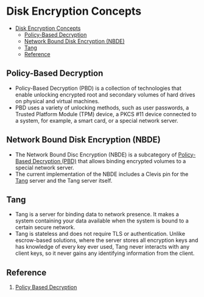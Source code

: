 # Disk Encryption Concepts

- [Disk Encryption Concepts](#disk-encryption-concepts)
  - [Policy-Based Decryption](#policy-based-decryption)
  - [Network Bound Disk Encryption (NBDE)](#network-bound-disk-encryption-nbde)
  - [Tang](#tang)
  - [Reference](#reference)

## Policy-Based Decryption

- Policy-Based Decryption (PBD) is a collection of technologies that enable unlocking encrypted root and secondary volumes of hard drives on physical and virtual machines.
- PBD uses a variety of unlocking methods, such as user passwords, a Trusted Platform Module (TPM) device, a PKCS #11 device connected to a system, for example, a smart card, or a special network server.

## Network Bound Disk Encryption (NBDE)

- The Network Bound Disc Encryption (NBDE) is a subcategory of [Policy-Based Decryption (PBD)](#policy-based-decryption) that allows binding encrypted volumes to a special network server.
- The current implementation of the NBDE includes a Clevis pin for the [Tang](#tang) server and the Tang server itself.

## Tang

- Tang is a server for binding data to network presence. It makes a system containing your data available when the system is bound to a certain secure network.
- Tang is stateless and does not require TLS or authentication. Unlike escrow-based solutions, where the server stores all encryption keys and has knowledge of every key ever used, Tang never interacts with any client keys, so it never gains any identifying information from the client.  

## Reference

1. [Policy Based Decryption](https://access.redhat.com/documentation/en-us/red_hat_enterprise_linux/8/html/security_hardening/configuring-automated-unlocking-of-encrypted-volumes-using-policy-based-decryption_security-hardening)
